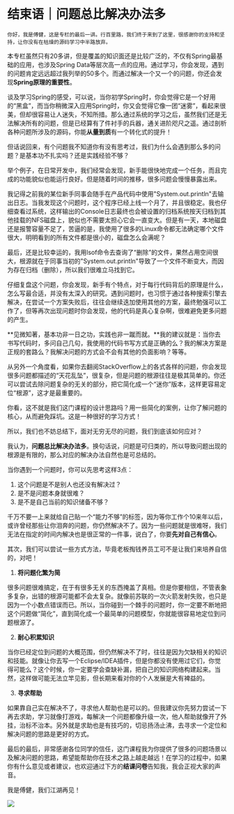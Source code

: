 # 结束语｜问题总比解决办法多

    你好，我是傅健，这是专栏的最后一讲。行百里路，我们终于来到了这里，很感谢你的支持和坚持，让你没有在枯燥的源码学习中半路放弃。

本专栏虽然只有20多讲，但是覆盖的知识面还是比较广泛的，不仅有Spring最基础的应用，也涉及Spring Data等层次高一点的应用。通过学习，你会发现，遇到的问题肯定远远超过我列举的50多个。而通过解决一个又一个的问题，你还会发现**Spring原理的重要性**。

谈及学习Spring的感受，可以说，当你初学Spring时，你会觉得它是一个好用的“黑盒”，而当你稍微深入应用Spring时，你又会觉得它像一团“迷雾”，看起来很美，但却很容易让人迷失，不知所措。那么通过系统的学习之后，虽然我们还是无法解决所有的问题，但是已经算有了件衬手的兵器，通关进阶咫尺之遥。通过剖析各种问题所涉及的源码，你能**从量到质**有一个转化式的提升！

但话说回来，有个问题我不知道你有没有思考过，我们为什么会遇到那么多的问题？是基本功不扎实吗？还是实践经验不够？

举个例子，在日常开发中，我们经常会发现，新手能很快地完成一个任务，而且完成的功能貌似也能运行良好。但是随着时间的推移，很多问题会慢慢暴露出来。

我记得之前我的某位新手同事会随手在产品代码中使用"System.out.println"去输出日志。当我发现这个问题时，这个程序已经上线一个月了，并且很稳定。我也仔细查看过系统，这样输出的Console日志最终也会被设置的归档系统按天归档到其他挂载的NFS磁盘上，貌似也不需要太担心它会一直变大。但是有一天，本地磁盘还是报警容量不足了，苦逼的是，我使用了很多的Linux命令都无法确定哪个文件很大，明明看到的所有文件都是很小的，磁盘怎么会满呢？

最后，还是比较幸运的，我用lsof命令去查询了“删除”的文件，果然占用空间很大，根源就在于同事当初的"System.out.println"导致了一个文件不断变大，而因为存在归档（删除），所以我们很难立马找到它。

仔细复盘这个问题，你会发现，新手有个特点，对于每行代码背后的原理是什么，怎么写最合适，并没有太深入的研究。遇到问题时，也习惯于通过各种搜索引擎去解决，在尝试一个方案失败后，往往会继续迭加使用其他的方案，最终勉强可以工作了，但等再次出现问题时你会发现，他的代码是真心复杂啊，很难避免更多问题的产生。

**见微知著，基本功非一日之功，实践也非一蹴而就。**我的建议就是：当你去书写代码时，多问自己几句，我使用的代码书写方式是正确的么？我的解决方案是正规的套路么？我解决问题的方式会不会有其他的负面影响？等等。

从另外一个角度看，如果你去翻阅StackOverflow上的各式各样的问题，你会发现很多问题都描述的“天花乱坠”，很复杂，但是问题的根源往往是极其简单的。你还可以尝试去除问题复杂的无关的部分，把它简化成一个“迷你”版本，这样更容易定位“根源”，这才是最重要的。

你看，这不就是我们这门课程的设计思路吗？用一些简化的案例，让你了解问题的核心，从而避免踩坑。这是一种很好的学习方式！

所以，我们也不妨总结下，面对无穷无尽的问题，我们到底该如何应对？

我认为，**问题总比解决办法多**。换句话说，问题是可归类的，所以导致问题出现的根源是有限的，那么对应的解决办法自然也是可总结的。

当你遇到一个问题时，你可以先思考这样3点：

1.  这个问题是不是别人也还没有解决过？
2.  是不是问题本身就很难？
3.  是不是自己当前的知识储备不够？

千万不要一上来就给自己贴一个“能力不够”的标签，因为等你工作个10来年以后，或许曾经那些让你泪奔的问题，你仍然解决不了。因为一些问题就是很难呀，我们无法在指定的时间内解决也是很正常的一件事，说白了，你要**先对自己有信心**。

其次，我们可以尝试一些方式方法，毕竟老板掏钱养员工可不是让我们来培养自信的，对吧！

1.  **将问题化繁为简**

很多问题很难搞定，在于有很多无关的东西掩盖了真相。但是你要相信，不管表象多复杂，出错的根源可能都不会太复杂。就像前苏联的一次火箭发射失败，也只是因为一个小数点错误而已。所以，当你碰到一个棘手的问题时，你一定要不断地把这个问题做“简化”，直到简化成一个最简单的问题模型，你就能很容易地定位到问题根源了。

2.  **耐心积累知识**

当你已经定位到问题的大概范围，但仍然解决不了时，往往是因为欠缺相关的知识和技能。就像让你去写一个Eclipse/IDEA插件，但是你都没有使用过它们，你觉得可能么？这个时候，你一定要学会查缺补漏，把自己的知识网络构建起来。当然，这样做可能无法立竿见影，但长期来看对你的个人发展是大有裨益的。

3.  **寻求帮助**

如果靠自己实在解决不了，寻求他人帮助也是可以的。但我建议你先努力尝试一下再去求助，学习就像打游戏，每解决一个问题都像升级一次，他人帮助就像开了外挂，治标不治本。另外就是求助也是有技巧的，切忌扬汤止沸，去寻求一个定位和解决问题的思路是更好的方式。

最后的最后，非常感谢各位同学的信任，这门课程我为你提供了很多的问题场景以及解决问题的思路，希望能帮助你在技术之路上越走越远！在学习的过程中，如果你有什么意见或者建议，也欢迎通过下方的**结课问卷**告知我，我会正视大家的声音。

我是傅健，我们江湖再见！

[![](https://static001.geekbang.org/resource/image/8b/88/8bf0275a5a6220bf2a44ef2a479b1e88.jpg?wh=1142x801)](https://jinshuju.net/f/KKizl7)
    
